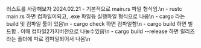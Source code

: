 러스트를 사랑해보자
2024.02.21
	- 기본적으로 main.rs 파일 형식임.\n 
        - rustc main.rs 하면 컴파일이되고, .exe 파일등 실행파일 형식으로 나옴\n
	- cargo 라는 build 및 컴파일 툴이 있음\n
	- cargo check 하면 컴파일함\n
	- cargo build 하면 빌드함 . 이때 컴파일2가지버전으로 나눌수있음\n
	- cargo build --release 하면 릴리즈 라는 폴더에 따로 컴파일되어서 나옴\n

